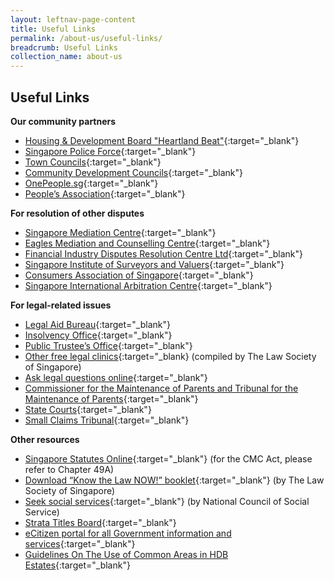 ```yaml
---
layout: leftnav-page-content
title: Useful Links
permalink: /about-us/useful-links/
breadcrumb: Useful Links
collection_name: about-us
---
```


Useful Links
---

**Our community partners**

* [Housing & Development Board "Heartland Beat"](https://www.hdb.gov.sg/cs/infoweb/heartlandbeat){:target="_blank"} 
* [Singapore Police Force](https://www.police.gov.sg/){:target="_blank"} 
* [Town Councils](https://www.mnd.gov.sg/our-work/regulating-town-councils/what-we-do#towncouncil){:target="_blank"}
* [Community Development Councils](https://www.gov.sg/sgdi/ministries?t_category=COM_DEV_CENTRES){:target="_blank"} 
* [OnePeople.sg](http://www.onepeople.sg/){:target="_blank"}
* [People’s Association](https://www.pa.gov.sg/){:target="_blank"}

**For resolution of other disputes**

* [Singapore Mediation Centre](http://www.mediation.com.sg/){:target="_blank"}
* [Eagles Mediation and Counselling Centre](http://emcc.org.sg/){:target="_blank"}
* [Financial Industry Disputes Resolution Centre Ltd](http://fidrec.com.sg/){:target="_blank"}
* [Singapore Institute of Surveyors and Valuers](http://www.sisv.org.sg/){:target="_blank"}
* [Consumers Association of Singapore](https://www.case.org.sg/){:target="_blank"}
* [Singapore International Arbitration Centre](http://www.siac.org.sg/){:target="_blank"}
 
**For legal-related issues**

* [Legal Aid Bureau](https://lab.mlaw.gov.sg/){:target="_blank"}
* [Insolvency Office](https://io.mlaw.gov.sg){:target="_blank"}
* [Public Trustee’s Office](https://pto.mlaw.gov.sg){:target="_blank"}
* [Other free legal clinics](http://www.lawsocprobono.org/Documents/Legal%20Clinics%20List%20Updated%20200117.pdf){:target="_blank} (compiled by The Law Society of Singapore)
* [Ask legal questions online](http://www.legalhelp.com.sg/){:target="_blank"}
* [Commissioner for the Maintenance of Parents and Tribunal for the Maintenance of Parents](){:target="_blank"}
* [State Courts](https://www.statecourts.gov.sg/cws/Pages/default.aspx){:target="_blank"}
* [Small Claims Tribunal](https://www.statecourts.gov.sg/cws/SmallClaims/Pages/GeneralInformation.aspx){:target="_blank"}

**Other resources**

* [Singapore Statutes Online](https://sso.agc.gov.sg/Act/CMCA1997){:target="_blank"} (for the CMC Act, please refer to Chapter 49A)
* [Download “Know the Law NOW!” booklet](http://www.lawsocprobono.org/Pages/know-the-law-booklet.aspx){:target="_blank"} (by The Law Society of Singapore)
* [Seek social services](https://www.ncss.gov.sg/GatewayPages/Social-Services){:target="_blank"} (by National Council of Social Service)
* [Strata Titles Board](https://sso.agc.gov.sg/Act/LTSA1967){:target="_blank"}
* [eCitizen portal for all Government information and services](http://citizenconnectcentre.sg/){:target="_blank"}
* [Guidelines On The Use of Common Areas in HDB Estates](https://www.scdf.gov.sg/home/community-volunteers/community-preparedness/fire-safety-guidelines-for-hdb-estates){:target="_blank"}
